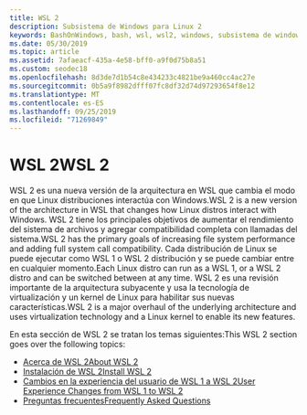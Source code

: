 ```yaml
---
title: WSL 2
description: Subsistema de Windows para Linux 2
keywords: BashOnWindows, bash, wsl, wsl2, windows, subsistema de windows para linux, subsistemawindows, ubuntu, debian, suse, windows 10, instalación
ms.date: 05/30/2019
ms.topic: article
ms.assetid: 7afaeacf-435a-4e58-bff0-a9f0d75b8a51
ms.custom: seodec18
ms.openlocfilehash: 8d3de7d1b54c8e434233c4821be9a460cc4ac27e
ms.sourcegitcommit: 0b5a9f8982dfff07fc8df32d74d97293654f8e12
ms.translationtype: MT
ms.contentlocale: es-ES
ms.lasthandoff: 09/25/2019
ms.locfileid: "71269849"
---
```

# <a name="wsl-2"></a><span data-ttu-id="357ac-104">WSL 2</span><span class="sxs-lookup"><span data-stu-id="357ac-104">WSL 2</span></span>

<span data-ttu-id="357ac-105">WSL 2 es una nueva versión de la arquitectura en WSL que cambia el modo en que Linux distribuciones interactúa con Windows.</span><span class="sxs-lookup"><span data-stu-id="357ac-105">WSL 2 is a new version of the architecture in WSL that changes how Linux distros interact with Windows.</span></span> <span data-ttu-id="357ac-106">WSL 2 tiene los principales objetivos de aumentar el rendimiento del sistema de archivos y agregar compatibilidad completa con llamadas del sistema.</span><span class="sxs-lookup"><span data-stu-id="357ac-106">WSL 2 has the primary goals of increasing file system performance and adding full system call compatibility.</span></span> <span data-ttu-id="357ac-107">Cada distribución de Linux se puede ejecutar como WSL 1 o WSL 2 distribución y se puede cambiar entre en cualquier momento.</span><span class="sxs-lookup"><span data-stu-id="357ac-107">Each Linux distro can run as a WSL 1, or a WSL 2 distro and can be switched between at any time.</span></span> <span data-ttu-id="357ac-108">WSL 2 es una revisión importante de la arquitectura subyacente y usa la tecnología de virtualización y un kernel de Linux para habilitar sus nuevas características.</span><span class="sxs-lookup"><span data-stu-id="357ac-108">WSL 2 is a major overhaul of the underlying architecture and uses virtualization technology and a Linux kernel to enable its new features.</span></span>

<span data-ttu-id="357ac-109">En esta sección de WSL 2 se tratan los temas siguientes:</span><span class="sxs-lookup"><span data-stu-id="357ac-109">This WSL 2 section goes over the following topics:</span></span>

* [<span data-ttu-id="357ac-110">Acerca de WSL 2</span><span class="sxs-lookup"><span data-stu-id="357ac-110">About WSL 2</span></span>](./wsl2-about.md)
* [<span data-ttu-id="357ac-111">Instalación de WSL 2</span><span class="sxs-lookup"><span data-stu-id="357ac-111">Install WSL 2</span></span>](./wsl2-install.md)
* [<span data-ttu-id="357ac-112">Cambios en la experiencia del usuario de WSL 1 a WSL 2</span><span class="sxs-lookup"><span data-stu-id="357ac-112">User Experience Changes from WSL 1 to WSL 2</span></span>](./wsl2-ux-changes.md)
* [<span data-ttu-id="357ac-113">Preguntas frecuentes</span><span class="sxs-lookup"><span data-stu-id="357ac-113">Frequently Asked Questions</span></span>](./wsl2-faq.md)